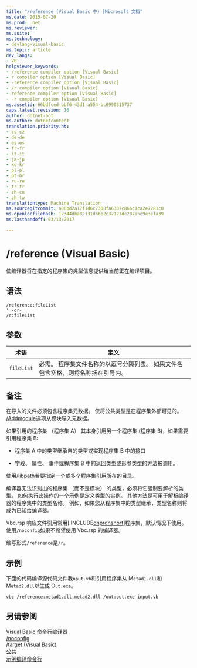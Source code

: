 ```yaml
---
title: "/reference (Visual Basic 中) |Microsoft 文档"
ms.date: 2015-07-20
ms.prod: .net
ms.reviewer: 
ms.suite: 
ms.technology:
- devlang-visual-basic
ms.topic: article
dev_langs:
- VB
helpviewer_keywords:
- /reference compiler option [Visual Basic]
- r compiler option [Visual Basic]
- -reference compiler option [Visual Basic]
- /r compiler option [Visual Basic]
- reference compiler option [Visual Basic]
- -r compiler option [Visual Basic]
ms.assetid: 66bdfced-bbf6-43d1-a554-bc0990315737
caps.latest.revision: 16
author: dotnet-bot
ms.author: dotnetcontent
translation.priority.ht:
- cs-cz
- de-de
- es-es
- fr-fr
- it-it
- ja-jp
- ko-kr
- pl-pl
- pt-br
- ru-ru
- tr-tr
- zh-cn
- zh-tw
translationtype: Machine Translation
ms.sourcegitcommit: a06bd2a17f1d6c7308fa6337c866c1ca2e7281c0
ms.openlocfilehash: 12344dba82131d6be2c32127de287a6e9e3efa39
ms.lasthandoff: 03/13/2017

---
```

# <a name="reference-visual-basic"></a>/reference (Visual Basic)
使编译器将在指定的程序集的类型信息提供给当前正在编译项目。  
  
## <a name="syntax"></a>语法  
  
```  
/reference:fileList  
' -or-  
/r:fileList  
```  
  
## <a name="arguments"></a>参数  
  
|术语|定义|  
|---|---|  
|`fileList`|必需。 程序集文件名称的以逗号分隔列表。 如果文件名包含空格，则将名称括在引号内。|  
  
## <a name="remarks"></a>备注  
 在导入的文件必须包含程序集元数据。 仅将公共类型是在程序集外部可见的。 [/Addmodule](../../../visual-basic/reference/command-line-compiler/addmodule.md)选项从模块导入元数据。  
  
 如果引用的程序集 （程序集 A） 其本身引用另一个程序集 (程序集 B)，如果需要引用程序集 B:  
  
-   程序集 A 中的类型继承自的类型或实现程序集 B 中的接口  
  
-   字段、 属性、 事件或程序集 B 中的返回类型或形参类型的方法被调用。  
  
 使用[/libpath](../../../visual-basic/reference/command-line-compiler/libpath.md)若要指定一个或多个程序集引用所在的目录。  
  
 编译器无法识别出的程序集 （而不是模块） 的类型，必须将它强制要解析的类型。 如何执行此操作的一个示例是定义类型的实例。 其他方法是可用于解析编译器的程序集中的类型名称。 例如，如果您从程序集中的类型继承，类型名称则将成为已知给编译器。  
  
 Vbc.rsp 响应文件引用常用[!INCLUDE[dnprdnshort](../../../csharp/getting-started/includes/dnprdnshort_md.md)]程序集，默认情况下使用。 使用`/noconfig`如果不希望使用 Vbc.rsp 的编译器。  
  
 缩写形式`/reference`是`/r`。  
  
## <a name="example"></a>示例  
 下面的代码编译源代码文件我`nput.vb`和引用程序集从 M`etad1.dll`和 M`etad2.dll`以生成 O`ut.exe`。  
  
```  
vbc /reference:metad1.dll,metad2.dll /out:out.exe input.vb  
```  
  
## <a name="see-also"></a>另请参阅  
 [Visual Basic 命令行编译器](../../../visual-basic/reference/command-line-compiler/index.md)   
 [/noconfig](../../../visual-basic/reference/command-line-compiler/noconfig.md)   
 [/target (Visual Basic)](../../../visual-basic/reference/command-line-compiler/target.md)   
 [公共](../../../visual-basic/language-reference/modifiers/public.md)   
 [示例编译命令行](../../../visual-basic/reference/command-line-compiler/sample-compilation-command-lines.md)
